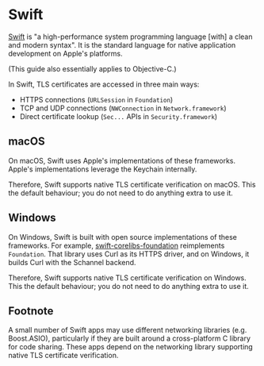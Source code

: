 # Swift

[Swift](https://swift.org/) is "a high-performance system programming language [with] a clean and modern syntax". It is the standard language for native application development on Apple's platforms.

(This guide also essentially applies to Objective-C.)

In Swift, TLS certificates are accessed in three main ways:

- HTTPS connections (`URLSession` in `Foundation`)
- TCP and UDP connections (`NWConnection` in `Network.framework`)
- Direct certificate lookup (`Sec...` APIs in `Security.framework`)

## macOS

On macOS, Swift uses Apple's implementations of these frameworks. Apple's implementations leverage the Keychain internally.

Therefore, Swift supports native TLS certificate verification on macOS. This the default behaviour; you do not need to do anything extra to use it.

## Windows

On Windows, Swift is built with open source implementations of these frameworks. For example, [swift-corelibs-foundation](https://github.com/apple/swift-corelibs-foundation) reimplements `Foundation`. That library uses Curl as its HTTPS driver, and on Windows, it builds Curl with the Schannel backend.

Therefore, Swift supports native TLS certificate verification on Windows. This the default behaviour; you do not need to do anything extra to use it.

## Footnote

A small number of Swift apps may use different networking libraries (e.g. Boost.ASIO), particularly if they are built around a cross-platform C library for code sharing. These apps depend on the networking library supporting native TLS certificate verification.
